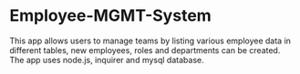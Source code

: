 # Employee-MGMT-System

This app allows users to manage teams by listing various employee data in different tables, new employees, roles and departments can be created. The app uses node.js, inquirer and mysql database. 
